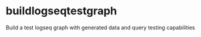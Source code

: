 # buildlogseqtestgraph
Build a test logseq graph with generated data and query testing capabilities
